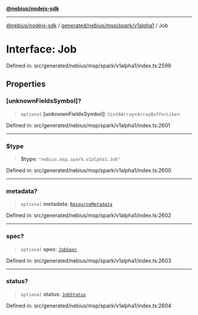 [**@nebius/nodejs-sdk**](../../../../../../README.md)

***

[@nebius/nodejs-sdk](../../../../../../README.md) / [generated/nebius/msp/spark/v1alpha1](../README.md) / Job

# Interface: Job

Defined in: src/generated/nebius/msp/spark/v1alpha1/index.ts:2599

## Properties

### \[unknownFieldsSymbol\]?

> `optional` **\[unknownFieldsSymbol\]**: `Uint8Array`\<`ArrayBufferLike`\>

Defined in: src/generated/nebius/msp/spark/v1alpha1/index.ts:2601

***

### $type

> **$type**: `"nebius.msp.spark.v1alpha1.Job"`

Defined in: src/generated/nebius/msp/spark/v1alpha1/index.ts:2600

***

### metadata?

> `optional` **metadata**: [`ResourceMetadata`](../../../../common/v1/interfaces/ResourceMetadata.md)

Defined in: src/generated/nebius/msp/spark/v1alpha1/index.ts:2602

***

### spec?

> `optional` **spec**: [`JobSpec`](JobSpec.md)

Defined in: src/generated/nebius/msp/spark/v1alpha1/index.ts:2603

***

### status?

> `optional` **status**: [`JobStatus`](JobStatus.md)

Defined in: src/generated/nebius/msp/spark/v1alpha1/index.ts:2604
